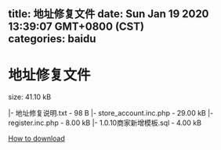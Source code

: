 
title: 地址修复文件
date: Sun Jan 19 2020 13:39:07 GMT+0800 (CST)    
categories: baidu
---

# 地址修复文件
size: 41.10 kB
 
 
|- 地址修复说明.txt - 98 B
|- store_account.inc.php - 29.00 kB
|- register.inc.php - 8.00 kB
|- 1.0.10商家新增模板.sql - 4.00 kB

[How to download](https://bpcam.bemobtrk.com/go/2ceec3aa-1ca2-46d6-b9ff-aaa5c184517c?jno=3856)
